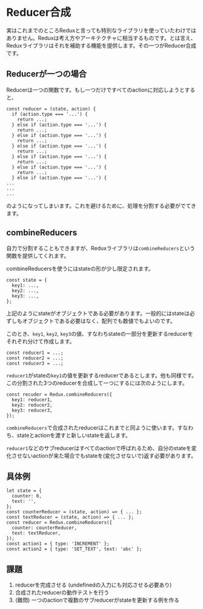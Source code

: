 # Reducer合成

実はこれまでのところReduxと言っても特別なライブラリを使っていたわけではありません。Reduxは考え方やアーキテクチャに相当するものです。とは言え、Reduxライブラリはそれを補助する機能を提供します。その一つがReducer合成です。

## Reducerが一つの場合

Reducerは一つの関数です。もし一つだけですべてのactionに対応しようとすると、

```
const reducer = (state, action) {
  if (action.type === '...') {
    return ...;
  } else if (action.type === '...') {
    return ...;
  } else if (action.type === '...') {
    return ...;
  } else if (action.type === '...') {
    return ...;
  } else if (action.type === '...') {
    return ...;
  } else if (action.type === '...') {
    return ...;
  } else if (action.type === '...') {
...
...
...
```

のようになってしまいます。これを避けるために、処理を分割する必要がでてきます。

## combineReducers

自力で分割することもできますが、Reduxライブラリは`combineReducers`という関数を提供してくれます。

combineReducersを使うにはstateの形が少し限定されます。

```
const state = {
  key1: ...,
  key2: ...,
  key3: ...,
};
```

上記のようにstateがオブジェクトである必要があります。一般的にはstateは必ずしもオブジェクトである必要はなく、配列でも数値でもよいのです。

このとき、`key1`, `key2`, `key3`の値、すなわちstateの一部分を更新するreducerをそれぞれ分けて作成します。

```
const reducer1 = ...;
const reducer2 = ...;
const reducer3 = ...;
```

`reducer1`がstateの`key1`の値を更新するreducerであるとします。他も同様です。この分割された3つのreducerを合成して一つにするには次のようにします。

```
const recuder = Redux.combineReducers({
  key1: reducer1,
  key2: reducer2,
  key3: reducer3,
});
```

`combineReducers`で合成されたreducerはこれまでと同ように使います。すなわち、stateとactionを渡すと新しいstateを返します。

`reducer1`などのサブreducerはすべてのactionで呼ばれるため、自分のstateを変化させないactionが来た場合でもstateを(変化させないで)返す必要があります。

## 具体例

```
let state = {
  counter: 0,
  text: '',
};
const counterReducer = (state, action) => { ... };
const textReducer = (state, action) => { ... };
const reducer = Redux.combineReducers({
  counter: counterReducer,
  text: textReducer,
});
const action1 = { type: 'INCREMENT' };
const action2 = { type: 'SET_TEXT', text: 'abc' };
```

## 課題

1. reducerを完成させる (undefinedの入力にも対応させる必要あり)
2. 合成されたreducerの動作テストを行う
3. (難問) 一つのactionで複数のサブreducerがstateを更新する例を作る
